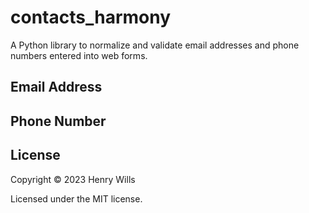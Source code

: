 # contacts_harmony
A Python library to normalize and validate email addresses and phone numbers entered into web forms.

## Email Address 
## Phone Number 
## License
Copyright © 2023 Henry Wills

Licensed under the MIT license.
